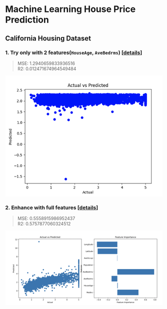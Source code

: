 # Machine Learning House Price Prediction

## California Housing Dataset

### 1. Try only with 2 features(`HouseAge`, `AveBedrms`) [[details](https://github.com/vanngoh/ml-house-price-prediction/pull/2)]
   > MSE: 1.2940659833936516 <br>
   > R2: 0.012471674964549484
  
  ![First Try Results](./assets/pr-2-image.png)

### 2. Enhance with full features [[details](https://github.com/vanngoh/ml-house-price-prediction/pull/3)]
   > MSE: 0.5558915986952437 <br>
   > R2: 0.5757877060324512

   ![Enhanced Results](./assets/pr-3-image.png)